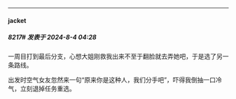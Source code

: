 ﻿
*****

####  jacket  
##### 8217#       发表于 2024-8-4 04:28

一周目打到最后分支，心想大姐刚救我出来不至于翻脸就去弄她吧，于是选了另一条路线。

出发时空气女友忽然来一句“原来你是这种人，我们分手吧”，吓得我倒抽一口冷气，立刻退掉任务重选。

